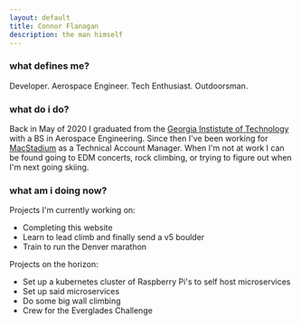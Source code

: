 ```yaml
---
layout: default
title: Connor Flanagan
description: the man himself
---
```


### what defines me?

Developer. Aerospace Engineer. Tech Enthusiast. Outdoorsman.

### what do i do?  

Back in May of 2020 I graduated from the [Georgia Instistute of Technology](www.gatech.edu) with a BS in Aerospace Engineering. Since then I've been working for [MacStadium](www.macstadium.com) as a Technical Account Manager. When I'm not at work I can be found going to EDM concerts, rock climbing, or trying to figure out when I'm next going skiing. 

### what am i doing now? 

Projects I'm currently working on: 
* Completing this website
* Learn to lead climb and finally send a v5 boulder
* Train to run the Denver marathon 

Projects on the horizon: 
* Set up a kubernetes cluster of Raspberry Pi's to self host microservices
* Set up said microservices
* Do some big wall climbing
* Crew for the Everglades Challenge
